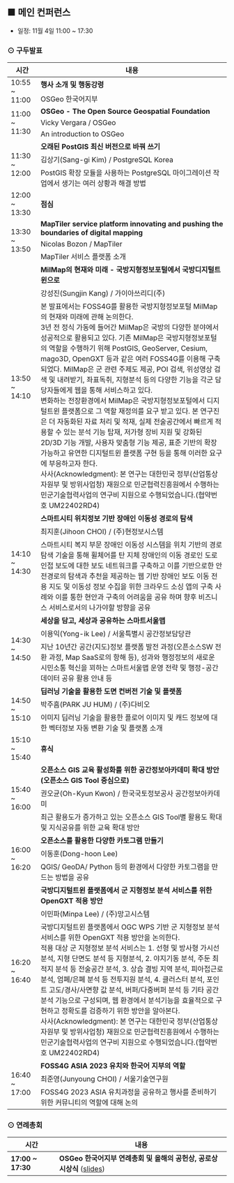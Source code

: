 ## ■ 메인 컨퍼런스
  - 일정: 11월 4일 11:00 ~ 17:30
  
### ⊙ 구두발표
<table>
  <thead>
    <tr>
      <th>시간</th>
      <th>내용</th>
    </tr>
  </thead>
  <tbody>
    <tr>
      <td rowspan=2>10:55 ~ 11:00</td>
      <td><b>행사 소개 및 행동강령</b></td>
    </tr>
    <tr>
      <td>OSGeo 한국어지부</td>
    </tr>
    <tr>
      <td rowspan=3>11:00 ~ 11:30</td>
      <td>
        <b>OSGeo - The Open Source Geospatial Foundation</b>
      </td>
    </tr>
    <tr>
      <td>Vicky Vergara / OSGeo</td>
    </tr>
    <tr>
      <td>An introduction to OSGeo</td>
    </tr>
    <tr>
      <td rowspan=3>11:30 ~ 12:00</td>
      <td>
        <b>오래된 PostGIS 최신 버전으로 바꿔 쓰기</b>
      </td>
    </tr>
    <tr>
      <td>김상기(Sang-gi Kim) / PostgreSQL Korea</td>
    </tr>
    <tr>
      <td>PostGIS 확장 모듈을 사용하는 PostgreSQL 마이그레이션 작업에서 생기는 여러 상황과 해결 방법</td>
    </tr>
     <tr>
      <td>12:00 ~ 13:30</td>
      <td><b>점심</b></td>
    </tr>
    <tr>
      <td rowspan=3>13:30 ~ 13:50</td>
      <td>
        <b>MapTiler service platform innovating and pushing the boundaries of digital mapping</b>
      </td>
    </tr>
    <tr>
      <td>Nicolas Bozon / MapTiler</td>
    </tr>
    <tr>
      <td>MapTiler 서비스 플랫폼 소개</td>
    </tr>
    <tr>
      <td rowspan=3>13:50 ~ 14:10</td>
      <td>
        <b>MilMap의 현재와 미래 - 국방지형정보포털에서 국방디지털트윈으로</b>
      </td>
    </tr>
    <tr>
      <td>강성진(Sungjin Kang) / 가이아쓰리디(주)</td>
    </tr>
    <tr>
      <td>본 발표에서는 FOSS4G를 활용한 국방지형정보포털 MilMap의 현재와 미래에 관해 논의한다.<br>
      3년 전 정식 가동에 들어간 MilMap은 국방의 다양한 분야에서 성공적으로 활용되고 있다. 
      기존 MilMap은 국방지형정보포털의 역할을 수행하기 위해 PostGIS, GeoServer, Cesium, mago3D, OpenGXT 등과 같은 여러 FOSS4G를 이용해 구축되었다.
      MilMap은 군 관련 주제도 제공, POI 검색, 위성영상 검색 및 내려받기, 좌표독취, 지형분석 등의 다양한 기능을 각군 담당자들에게 웹을 통해 서비스하고 있다.<br>
      변화하는 전장환경에서 MilMap은 국방지형정보포털에서 디지털트윈 플랫폼으로 그 역할 재정의를 요구 받고 있다. 본 연구진은 더 자동화된 자료 처리 및 적재, 실제 전술공간에서 빠르게 적용할 수 있는 분석 기능 탑재, 저가형 장비 지원 및 강화된 2D/3D 기능 개발, 사용자 맞춤형 기능 제공, 표준 기반의 확장가능하고 유연한 디지털트윈 플랫폼 구현 등을 통해 이러한 요구에 부응하고자 한다.<br>
      사사(Acknowledgment): 본 연구는 대한민국 정부(산업통상자원부 및 방위사업청) 재원으로 민군협력진흥원에서 수행하는 민군기술협력사업의 연구비 지원으로 수행되었습니다.(협약번호 UM22402RD4)</td>
    </tr>
    <tr>
      <td rowspan=3>14:10 ~ 14:30</td>
      <td>
        <b>스마트시티 위치정보 기반 장애인 이동성 경로의 탐색</b>
      </td>
    </tr>
    <tr>
      <td>최지훈(Jihoon CHOI) / (주)현정보시스템</td>
    </tr>
    <tr>
      <td>스마트시티 복지 부문 장애인 이동성 시스템을 위치 기반의 경로 탐색 기술을 통해 휠체어를 탄 지체 장애인의 이동 경로인 도로 인접 보도에 대한 보도 네트워크를 구축하고 이를 기반으로한 안전경로의 탐색과 추천을 제공하는 웹 기반 장애인 보도 이동 전용 지도 및 이동성 정보 수집을 위한 크라우드 소싱 앱의 구축 사례와 이를 통한 현안과 구축의 어려움을 공유 하며 향후 비즈니스 서비스로서의 나가야할 방향을 공유</td>
    </tr>
    <tr>
      <td rowspan=3>14:30 ~ 14:50</td>
      <td>
        <b>세상을 담고, 세상과 공유하는 스마트서울맵</b>
      </td>
    </tr>
    <tr>
      <td>이용익(Yong-ik Lee) / 서울특별시 공간정보담당관</td>
    </tr>
    <tr>
      <td>지난 10년간 공간(지도)정보 플랫폼 발전 과정(오픈소스SW 전환 과정, Map SaaS로의 항해 등), 성과와 행정정보의 새로운 시민소통 혁신을 꾀하는 스마트서울맵 운영 전략 및  행정-공간데이터 공유 활용 안내 등</td>
    </tr>
    <tr>
      <td rowspan=3>14:50 ~ 15:10</td>
      <td>
        <b>딥러닝 기술을 활용한 도면 컨버전 기술 및 플랫폼 </b>
      </td>
    </tr>
    <tr>
      <td>박주흠(PARK JU HUM) / (주)다비오 </td>
    </tr>
    <tr>
      <td>이미지 딥러닝 기술을 활용한 플로어 이미지 및 캐드 정보에 대한 벡터정보 자동 변환 기술 및 플랫폼 소개 </td>
    </tr>
    <tr>
      <td>15:10 ~ 15:40</td>
      <td><b>휴식</b></td>
    </tr>
    <tr>
      <td rowspan=3>15:40 ~ 16:00</td>
      <td>
        <b>오픈소스 GIS  교육 활성화를 위한 공간정보아카데미 확대 방안(오픈소스 GIS Tool 중심으로)</b>
      </td>
    </tr>
    <tr>
      <td>권오균(Oh-Kyun Kwon) / 한국국토정보공사 공간정보아카데미</td>
    </tr>
    <tr>
      <td>최근 활용도가 증가하고 있는  오픈소스 GIS  Tool별 활용도 확대 및 지식공유를 위한 교육 확대 방안</td>
    </tr>
    <tr>
      <td rowspan=3>16:00 ~ 16:20</td>
      <td>
        <b>오픈소스를 활용한 다양한 카토그램 만들기</b>
      </td>
    </tr>
    <tr>
      <td>이동훈(Dong-hoon Lee)</td>
    </tr>
    <tr>
      <td>QGIS/ GeoDA/ Python 등의 환경에서 다양한 카토그램을 만드는 방법을 공유</td>
    </tr>
    <tr>
      <td rowspan=3>16:20 ~ 16:40</td>
      <td>
        <b>국방디지털트윈 플랫폼에서 군 지형정보 분석 서비스를 위한 OpenGXT 적용 방안</b>
      </td>
    </tr>
    <tr>
      <td>이민파(Minpa Lee) / (주)망고시스템</td>
    </tr>
    <tr>
      <td>국방디지털트윈 플랫폼에서  OGC WPS 기반 군 지형정보 분석 서비스를 위한 OpenGXT 적용 방안을 논의한다.<br>
      적용 대상 군 지형정보 분석 서비스는 1. 선형 및 방사형 가시선 분석, 지형 단면도 분석 등 지형분석, 2. 야지기동 분석, 주둔 최적지 분석 등 전술공간 분석, 3. 상습 결빙 지역 분석, 피아접근로 분석, 엄폐/은폐 분석 등 전투지원 분석, 4. 클러스터 분석, 포인트 고도/경사/사면향 값 분석, 버퍼/다중버퍼 분석 등 기타 공간분석 기능으로 구성되며, 웹 환경에서 분석기능을 효율적으로 구현하고 정확도를 검증하기 위한 방안을 알아본다.<br>
      사사(Acknowledgment): 본 연구는 대한민국 정부(산업통상자원부 및 방위사업청) 재원으로 민군협력진흥원에서 수행하는 민군기술협력사업의 연구비 지원으로 수행되었습니다.(협약번호 UM22402RD4)</td>
    </tr>
    <tr>
      <td rowspan=3>16:40 ~ 17:00</td>
      <td>
        <b>FOSS4G ASIA 2023 유치와 한국어 지부의 역할</b>
      </td>
    </tr>
    <tr>
      <td>최준영(Junyoung CHOI) / 서울기술연구원</td>
    </tr>
    <tr>
      <td>FOSS4G 2023 ASIA 유치과정을 공유하고 행사를 준비하기 위한 커뮤니티의 역할에 대해 논의</td>
    </tr>
  </tbody>
</table>

### ⊙ 연례총회
<table>
  <thead>
    <tr>
      <th>시간</th>
      <th>내용</th>
    </tr>
  </thead>
  <tbody>
    <tr>
      <td><b>17:00 ~ 17:30</b></td>
      <td><b>OSGeo 한국어지부 연례총회 및 올해의 공헌상, 공로상 시상식</b>
          (<a href="https://docs.google.com/presentation/d/1gdH4qoJ8ipOAFa1NE0vYIqqHOfhkrj94WHPKpqDj1xw">slides</a>)
      </td>
    </tr>
  </tbody>
</table>
